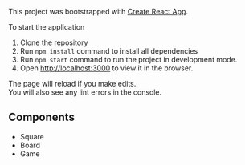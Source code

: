This project was bootstrapped with [Create React App](https://github.com/facebook/create-react-app).

To start the application

1. Clone the repository
2. Run `npm install` command to install all dependencies
3. Run `npm start` command to run the project in development mode.
4. Open [http://localhost:3000](http://localhost:3000) to view it in the browser.

The page will reload if you make edits.<br>
You will also see any lint errors in the console.

## Components
* Square
* Board
* Game
